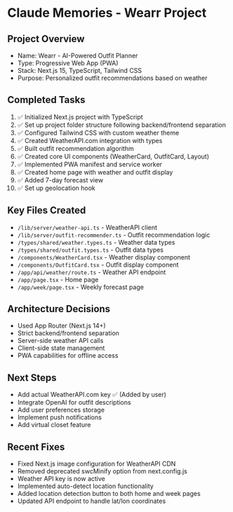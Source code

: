 # Claude Memories - Wearr Project

## Project Overview
- Name: Wearr - AI-Powered Outfit Planner
- Type: Progressive Web App (PWA)
- Stack: Next.js 15, TypeScript, Tailwind CSS
- Purpose: Personalized outfit recommendations based on weather

## Completed Tasks
1. ✅ Initialized Next.js project with TypeScript
2. ✅ Set up project folder structure following backend/frontend separation
3. ✅ Configured Tailwind CSS with custom weather theme
4. ✅ Created WeatherAPI.com integration with types
5. ✅ Built outfit recommendation algorithm
6. ✅ Created core UI components (WeatherCard, OutfitCard, Layout)
7. ✅ Implemented PWA manifest and service worker
8. ✅ Created home page with weather and outfit display
9. ✅ Added 7-day forecast view
10. ✅ Set up geolocation hook

## Key Files Created
- `/lib/server/weather-api.ts` - WeatherAPI client
- `/lib/server/outfit-recommender.ts` - Outfit recommendation logic
- `/types/shared/weather.types.ts` - Weather data types
- `/types/shared/outfit.types.ts` - Outfit data types
- `/components/WeatherCard.tsx` - Weather display component
- `/components/OutfitCard.tsx` - Outfit display component
- `/app/api/weather/route.ts` - Weather API endpoint
- `/app/page.tsx` - Home page
- `/app/week/page.tsx` - Weekly forecast page

## Architecture Decisions
- Used App Router (Next.js 14+)
- Strict backend/frontend separation
- Server-side weather API calls
- Client-side state management
- PWA capabilities for offline access

## Next Steps
- Add actual WeatherAPI.com key ✅ (Added by user)
- Integrate OpenAI for outfit descriptions
- Add user preferences storage
- Implement push notifications
- Add virtual closet feature

## Recent Fixes
- Fixed Next.js image configuration for WeatherAPI CDN
- Removed deprecated swcMinify option from next.config.js
- Weather API key is now active
- Implemented auto-detect location functionality
- Added location detection button to both home and week pages
- Updated API endpoint to handle lat/lon coordinates